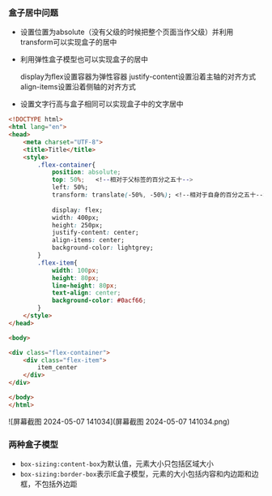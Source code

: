 ### 盒子居中问题

- 设置位置为absolute（没有父级的时候把整个页面当作父级）并利用transform可以实现盒子的居中

- 利用弹性盒子模型也可以实现盒子的居中

  display为flex设置容器为弹性容器
  justify-content设置沿着主轴的对齐方式
  align-items设置沿着侧轴的对齐方式

- 设置文字行高与盒子相同可以实现盒子中的文字居中

```html
<!DOCTYPE html>
<html lang="en">
<head>
    <meta charset="UTF-8">
    <title>Title</title>
    <style>
        .flex-container{
            position: absolute;
            top: 50%;   <!--相对于父标签的百分之五十-->
            left: 50%;
            transform: translate(-50%, -50%); <!--相对于自身的百分之五十-->
            
            display: flex;
            width: 400px;
            height: 250px;
            justify-content: center;
            align-items: center;
            background-color: lightgrey;
        }
        .flex-item{
            width: 100px;
            height: 80px;
            line-height: 80px;
            text-align: center;
            background-color: #0acf66;
        }
    </style>
</head>

<body>

<div class="flex-container">
    <div class="flex-item">
        item_center
    </div>
</div>

</body>
</html>
```

![屏幕截图 2024-05-07 141034](屏幕截图 2024-05-07 141034.png)

### 两种盒子模型

- `box-sizing:content-box`为默认值，元素大小只包括区域大小
-  `box-sizing:border-box`表示IE盒子模型，元素的大小包括内容和内边距和边框，不包括外边距
